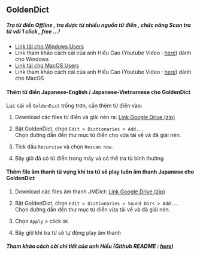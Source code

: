 ## GoldenDict
##### Tra từ điển Offline , tra được từ nhiều nguồn từ điển , chức năng Scan tra từ với 1 click , free ...!


* [Link tải cho Windows Users](https://github.com/goldendict/goldendict/wiki/Early-Access-Builds-for-Windows)<br>
* Link tham khảo cách cài của anh Hiếu Cao (Youtube Video : [here](https://youtu.be/Rz6HNXk4a4g)) dành cho Windows<br>
* [Link tải cho MacOS Users](https://github.com/goldendict/goldendict/wiki/Early-Access-Builds-for-Mac-OS-X)<br>
* Link tham khảo cách cài của anh Hiếu Cao (Youtube Video : [here](https://youtu.be/5tsHXnAR3ww)) dành cho MacOS<br>

#### Thêm từ điển Japanese-English / Japanese-Vietnamese cho GoldenDict

Lúc cài về `GoldenDict` trống trơn, cần thêm từ điển vào:

1. Download các files từ điển và giải nén ra: [Link Google Drive (zip)](https://drive.google.com/file/d/1P4-OES1_us8LMKlwVED78mpp7ezdSJYK/view?usp=sharing)

2. Bật GoldenDict, chọn `Edit > Dictionaries > Add...`<br>
    Chọn đường dẫn đến thư mục từ điển cho vừa tải về và đã giải nén. 

3. Tick dấu `Recursive` và chọn `Rescan now`.

4. Bây giờ đã có từ điển trong máy và có thể tra từ bình thường

#### Thêm file âm thanh từ vựng khi tra từ sẽ play luôn âm thanh Japanese cho GoldenDict

1. Download các files âm thanh JMDict: [Link Google Drive (zip)](https://drive.google.com/file/d/1P4-OES1_us8LMKlwVED78mpp7ezdSJYK/view?usp=sharing)

2. Bật GoldenDict, chọn `Edit > Dictionaries > Sound Dirs > Add...`<br>
    Chọn đường dẫn đến thư mục từ điển vừa tải về và đã giải nén. 

3. Chọn `Apply` > click `OK`

4. Bây giờ khi tra từ sẽ tự động play âm thanh

##### Tham khảo cách cài chi tiết của anh Hiếu (Github README : [here](https://github.com/hieuvijjo/essential_apps#goldendict))
